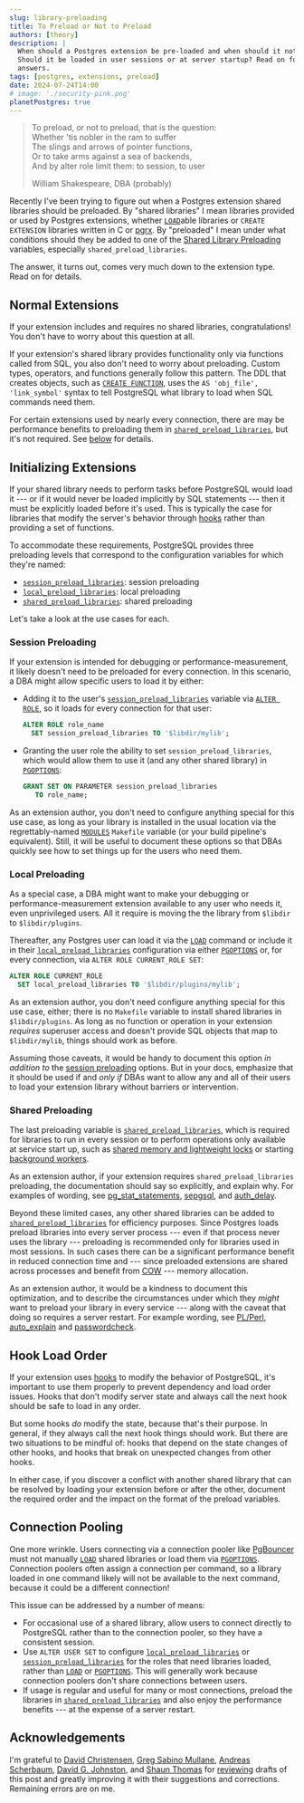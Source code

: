 ```yaml
---
slug: library-preloading
title: To Preload or Not to Preload
authors: [theory]
description: |
  When should a Postgres extension be pre-loaded and when should it not?
  Should it be loaded in user sessions or at server startup? Read on for
  answers.
tags: [postgres, extensions, preload]
date: 2024-07-24T14:00
# image: './security-pink.png'
planetPostgres: true
---
```


> To preload, or not to preload, that is the question:<br/>
> Whether 'tis nobler in the ram to suffer<br/>
> The slings and arrows of pointer functions,<br/>
> Or to take arms against a sea of backends,<br/>
> And by alter role limit them: to session, to user
>
> William Shakespeare, DBA (probably)

Recently I've been trying to figure out when a Postgres extension shared
libraries should be preloaded. By "shared libraries" I mean libraries provided
or used by Postgres extensions, whether [`LOAD`]able libraries or
`CREATE EXTENSION` libraries written in C or [pgrx]. By "preloaded" I mean
under what conditions should they be added to one of the [Shared Library
Preloading] variables, especially `shared_preload_libraries`.

The answer, it turns out, comes very much down to the extension type. Read on
for details.

Normal Extensions
-----------------

If your extension includes and requires no shared libraries, congratulations!
You don't have to worry about this question at all.

If your extension's shared library provides functionality only via functions
called from SQL, you also don't need to worry about preloading. Custom types,
operators, and functions generally follow this pattern. The DDL that creates
objects, such as [`CREATE FUNCTION`], uses the `AS 'obj_file', 'link_symbol'`
syntax to tell PostgreSQL what library to load when SQL commands need them.

For certain extensions used by nearly every connection, there are may be
performance benefits to preloading them in [`shared_preload_libraries`], but
it's not required. See [below](#shared-preloading) for details.

Initializing Extensions
-----------------------

If your shared library needs to perform tasks before PostgreSQL would load it
--- or if it would never be loaded implicitly by SQL statements --- then it
must be explicitly loaded before it's used. This is typically the case for
libraries that modify the server's behavior through [hooks] rather than
providing a set of functions.

To accommodate these requirements, PostgreSQL provides three preloading levels
that correspond to the configuration variables for which they're named:

*   [`session_preload_libraries`]: session preloading
*   [`local_preload_libraries`]: local preloading
*   [`shared_preload_libraries`]: shared preloading

Let's take a look at the use cases for each.

### Session Preloading

If your extension is intended for debugging or performance-measurement, it
likely doesn't need to be preloaded for every connection. In this scenario, a
DBA might allow specific users to load it by either:

*   Adding it to the user's [`session_preload_libraries`] variable via
    [`ALTER ROLE`], so it loads for every connection for that user:

    ```sql
    ALTER ROLE role_name
      SET session_preload_libraries TO '$libdir/mylib';
    ```

*   Granting the user role the ability to set `session_preload_libraries`,
    which would allow them to use it (and any other shared library) in
    [`PGOPTIONS`]:

    ```sql
    GRANT SET ON PARAMETER session_preload_libraries
       TO role_name;
    ```

As an extension author, you don't need to configure anything special for this
use case, as long as your library is installed in the usual location via the
regrettably-named [`MODULES`] `Makefile` variable (or your build pipeline's
equivalent). Still, it will be useful to document these options so that DBAs
quickly see how to set things up for the users who need them.

### Local Preloading

As a special case, a DBA might want to make your debugging or
performance-measurement extension available to any user who needs it, even
unprivileged users. All it require is moving the the library from `$libdir` to
`$libdir/plugins`.

Thereafter, any Postgres user can load it via the [`LOAD`] command or include
it in their [`local_preload_libraries`] configuration via either [`PGOPTIONS`]
or, for every connection, via `ALTER ROLE CURRENT_ROLE SET`:

```sql
ALTER ROLE CURRENT_ROLE
  SET local_preload_libraries TO '$libdir/plugins/mylib';
```

As an extension author, you don't need configure anything special for this use
case, either; there is no `Makefile` variable to install shared libraries in
`$libdir/plugins`. As long as no function or operation in your extension
*requires* superuser access and doesn't provide SQL objects that map to
`$libdir/mylib`, things should work as before.

Assuming those caveats, it would be handy to document this option *in addition
to* the [session preloading](#session-preloading) options. But in your docs,
emphasize that it should be used if and *only if* DBAs want to allow any and
all of their users to load your extension library without barriers or
intervention.

### Shared Preloading

The last preloading variable is [`shared_preload_libraries`], which is
required for libraries to run in every session or to perform operations only
available at service start up, such as [shared memory and lightweight locks]
or starting [background workers].

As an extension author, if your extension requires `shared_preload_libraries`
preloading, the documentation should say so explicitly, and explain why. For
examples of wording, see [pg_stat_statements], [sepgsql], and [auth_delay].

Beyond these limited cases, any other shared libraries can be added to
[`shared_preload_libraries`] for efficiency purposes. Since Postgres loads
preload libraries into every server process --- even if that process never
uses the library --- preloading is recommended only for libraries used in most
sessions. In such cases there can be a significant performance benefit in
reduced connection time and --- since preloaded extensions are shared across
processes and benefit from [COW] --- memory allocation.

As an extension author, it would be a kindness to document this optimization,
and to describe the circumstances under which they *might* want to preload
your library in every service --- along with the caveat that doing so requires
a server restart. For example wording, see [PL/Perl], [auto_explain] and
[passwordcheck].

Hook Load Order
---------------

If your extension uses [hooks] to modify the behavior of PostgreSQL, it's
important to use them properly to prevent dependency and load order issues.
Hooks that don't modify server state and always call the next hook should be
safe to load in any order.

But some hooks *do* modify the state, because that's their purpose. In
general, if they always call the next hook things should work. But there are
two situations to be mindful of: hooks that depend on the state changes of
other hooks, and hooks that break on unexpected changes from other hooks.

In either case, if you discover a conflict with another shared library that
can be resolved by loading your extension before or after the other, document
the required order and the impact on the format of the preload variables.

Connection Pooling
------------------

One more wrinkle. Users connecting via a connection pooler like [PgBouncer]
must not manually [`LOAD`] shared libraries or load them via [`PGOPTIONS`].
Connection poolers often assign a connection per command, so a library loaded
in one command likely will not be available to the next command, because it
could be a different connection!

This issue can be addressed by a number of means:

*   For occasional use of a shared library, allow users to connect directly to
    PostgreSQL rather than to the connection pooler, so they have a consistent
    session.
*   Use `ALTER USER SET` to configure [`local_preload_libraries`] or
    [`session_preload_libraries`] for the roles that need libraries loaded,
    rather than  [`LOAD`] or [`PGOPTIONS`]. This will generally work because
    connection poolers don't share connections between users.
*   If usage is regular and useful for many or most connections, preload the
    libraries in [`shared_preload_libraries`] and also enjoy the performance
    benefits --- at the expense of a server restart.

Acknowledgements
----------------

I'm grateful to [David Christensen], [Greg Sabino Mullane], [Andreas
Scherbaum], [David G. Johnston], and [Shaun Thomas] for [reviewing] drafts of
this post and greatly improving it with their suggestions and corrections.
Remaining errors are on me.

  [pgrx]: https://github.com/pgcentralfoundation/pgrx
    "pgrx: Build Postgres Extensions with Rust!"
  [`LOAD`]: https://www.postgresql.org/docs/current/sql-load.html
    "PostgreSQL Docs: LOAD"
  [Shared Library Preloading]: https://www.postgresql.org/docs/current/runtime-config-client.html#RUNTIME-CONFIG-CLIENT-PRELOAD
    "PostgreSQL Docs: Shared Library Preloading"
  [`CREATE FUNCTION`]: https://www.postgresql.org/docs/current/sql-createfunction.html
    "PostgreSQL Docs: CREATE FUNCTION"
  [`session_preload_libraries`]: https://www.postgresql.org/docs/current/runtime-config-client.html#GUC-SESSION-PRELOAD-LIBRARIES
    "PostgreSQL Docs: `session_preload_libraries`"
  [`ALTER ROLE`]: https://www.postgresql.org/docs/current/sql-alterrole.html
    "PostgreSQL Docs: ALTER ROLE"
   [`PGOPTIONS`]: https://www.postgresql.org/docs/current/config-setting.html#CONFIG-SETTING-SHELL
     "PostgreSQL Docs: Parameter Interaction via the Shell"
  [`local_preload_libraries`]: https://www.postgresql.org/docs/current/runtime-config-client.html#GUC-LOCAL-PRELOAD-LIBRARIES
    "PostgreSQL Docs: `local_preload_libraries`"
  [`MODULES`]: https://www.postgresql.org/docs/current/extend-pgxs.html#EXTEND-PGXS-MODULES
    "PostgreSQL Docs: CREATE FUNCTION"
  [`shared_preload_libraries`]: https://www.postgresql.org/docs/current/runtime-config-client.html#GUC-SHARED-PRELOAD-LIBRARIES
    "PostgreSQL Docs: `shared_preload_libraries`"
  [background workers]: https://www.postgresql.org/docs/current/bgworker.html
    "PostgreSQL Docs: Background Worker Processes"
  [shared memory and lightweight locks]: https://www.postgresql.org/docs/16/xfunc-c.html#XFUNC-SHARED-ADDIN
    "PostgreSQL Docs: Shared Memory and LWLocks"
  [pg_stat_statements]: https://www.postgresql.org/docs/16/pgstatstatements.html
    "PostgreSQL Docs: pg_stat_statements"
  [sepgsql]: https://www.postgresql.org/docs/16/sepgsql.html#SEPGSQL-INSTALLATION
    "PostgreSQL Docs: sepgsql"
  [auth_delay]: https://www.postgresql.org/docs/16/auth-delay.html
    "PostgreSQL Docs: auth_delay"
  [COW]: https://en.wikipedia.org/wiki/Copy-on-write
    "Wikipedia: Copy-on-write"
  [PL/Perl]: https://www.postgresql.org/docs/16/plperl-under-the-hood.html#GUC-PLPERL-ON-INIT
    "PostgreSQL Docs: plperl.on_init"
  [auto_explain]: https://www.postgresql.org/docs/16/auto-explain.html
    "PostgreSQL Docs: auto_explain"
  [passwordcheck]: https://www.postgresql.org/docs/16/passwordcheck.html
    "PostgreSQL Docs: passwordcheck"
  [Shaun Thomas]: http://bonesmoses.org
  [hooks]: https://wiki.postgresql.org/wiki/PostgresServerExtensionPoints#Hooks
    "PostgreSQL Wiki: Hooks"
  [PgBouncer]: https://www.pgbouncer.org "Lightweight connection pooler for PostgreSQL"
  [David Christensen]: https://github.com/pgguru
  [Greg Sabino Mullane]: https://github.com/turnstep
  [Andreas Scherbaum]: https://andreas.scherbaum.la
  [David G. Johnston]: https://david-g-johnston.com
  [reviewing]: https://github.com/theory/justatheory/pull/6
